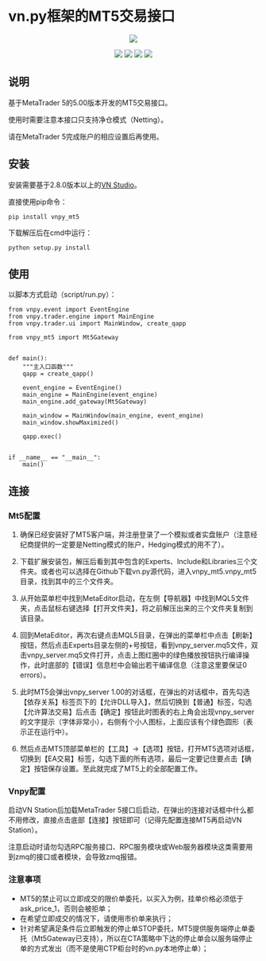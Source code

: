 # vn.py框架的MT5交易接口

<p align="center">
  <img src ="https://vnpy.oss-cn-shanghai.aliyuncs.com/vnpy-logo.png"/>
</p>

<p align="center">
    <img src ="https://img.shields.io/badge/version-9.81.1-blueviolet.svg"/>
    <img src ="https://img.shields.io/badge/platform-windows|linux|macos-yellow.svg"/>
    <img src ="https://img.shields.io/badge/python-3.7-blue.svg" />
    <img src ="https://img.shields.io/github/license/vnpy/vnpy.svg?color=orange"/>
</p>

## 说明

基于MetaTrader 5的5.00版本开发的MT5交易接口。

使用时需要注意本接口只支持净仓模式（Netting）。

请在MetaTrader 5完成账户的相应设置后再使用。

## 安装

安装需要基于2.8.0版本以上的[VN Studio](https://www.vnpy.com)。

直接使用pip命令：

```
pip install vnpy_mt5
```

下载解压后在cmd中运行：

```
python setup.py install
```

## 使用

以脚本方式启动（script/run.py）：

```
from vnpy.event import EventEngine
from vnpy.trader.engine import MainEngine
from vnpy.trader.ui import MainWindow, create_qapp

from vnpy_mt5 import Mt5Gateway


def main():
    """主入口函数"""
    qapp = create_qapp()

    event_engine = EventEngine()
    main_engine = MainEngine(event_engine)
    main_engine.add_gateway(Mt5Gateway)

    main_window = MainWindow(main_engine, event_engine)
    main_window.showMaximized()

    qapp.exec()


if __name__ == "__main__":
    main()
```

## 连接

### Mt5配置

1. 确保已经安装好了MT5客户端，并注册登录了一个模拟或者实盘账户（注意经纪商提供的一定要是Netting模式的账户，Hedging模式的用不了）。

2. 下载扩展安装包，解压后看到其中包含的Experts、Include和Libraries三个文件夹。或者也可以选择在Github下载vn.py源代码，进入vnpy_mt5.vnpy_mt5目录，找到其中的三个文件夹。

3. 从开始菜单栏中找到MetaEditor启动，在左侧【导航器】中找到MQL5文件夹，点击鼠标右键选择【打开文件夹】，将之前解压出来的三个文件夹复制到该目录。

4. 回到MetaEditor，再次右键点击MQL5目录，在弹出的菜单栏中点击【刷新】按钮，然后点击Experts目录左侧的+号按钮，看到vnpy_server.mq5文件，双击vnpy_server.mq5文件打开，点击上图红圈中的绿色播放按钮执行编译操作，此时底部的【错误】信息栏中会输出若干编译信息（注意这里要保证0 errors）。

5. 此时MT5会弹出vnpy_server 1.00的对话框，在弹出的对话框中，首先勾选【依存关系】标签页下的【允许DLL导入】，然后切换到【普通】标签，勾选【允许算法交易】后点击【确定】按钮此时图表的右上角会出现vnpy_server的文字提示（字体非常小），右侧有个小人图标，上面应该有个绿色圆形（表示正在运行中）。

6. 然后点击MT5顶部菜单栏的【工具】->【选项】按钮，打开MT5选项对话框，切换到【EA交易】标签，勾选下面的所有选项，最后一定要记住要点击【确定】按钮保存设置。至此就完成了MT5上的全部配置工作。

### Vnpy配置

启动VN Station后加载MetaTrader 5接口后启动，在弹出的连接对话框中什么都不用修改，直接点击底部【连接】按钮即可（记得先配置连接MT5再启动VN Station）。

注意启动时请勿勾选RPC服务接口、RPC服务模块或Web服务器模块这类需要用到zmq的接口或者模块，会导致zmq报错。


### 注意事项

 - MT5的禁止可以立即成交的限价单委托，以买入为例，挂单价格必须低于ask_price_1，否则会被拒单；
 - 在希望立即成交的情况下，请使用市价单来执行；
 - 针对希望满足条件后立即触发的停止单STOP委托，MT5提供服务端停止单委托（Mt5Gateway已支持），所以在CTA策略中下达的停止单会以服务端停止单的方式发出（而不是使用CTP柜台时的vn.py本地停止单）；